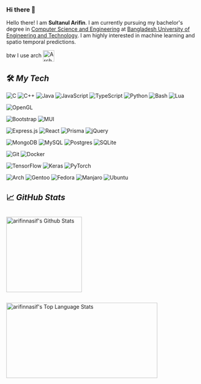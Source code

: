 ### Hi there 👋

Hello there! I am **Sultanul Arifin**. I am currently pursuing my bachelor's degree in [Computer Science and Engineering](https://cse.buet.ac.bd) at [Bangladesh University of Engineering and Technology](https://buet.ac.bd). I am highly interested in machine learning and spatio temporal predictions.

btw I use arch [<img src="https://raw.githubusercontent.com/Raymo111/Raymo111/master/socials/arch.svg" height="30em" align="center" alt="Arch Linux Logo" title="Arch Linux Logo"/>](https://archlinux.org/)


## 🛠️ ***My Tech***

![C](https://img.shields.io/badge/c-%2300599C.svg?style=for-the-badge&logo=c&logoColor=white)
![C++](https://img.shields.io/badge/c++-%2300599C.svg?style=for-the-badge&logo=c%2B%2B&logoColor=white)
![Java](https://img.shields.io/badge/java-%23ED8B00.svg?style=for-the-badge&logo=openjdk&logoColor=white)
![JavaScript](https://img.shields.io/badge/javascript-%23323330.svg?style=for-the-badge&logo=javascript&logoColor=%23F7DF1E)
![TypeScript](https://img.shields.io/badge/typescript-%23007ACC.svg?style=for-the-badge&logo=typescript&logoColor=white)
![Python](https://img.shields.io/badge/python-3670A0?style=for-the-badge&logo=python&logoColor=ffdd54)
![Bash](https://img.shields.io/badge/shell_script-%23121011.svg?style=for-the-badge&logo=gnu-bash&logoColor=white)
![Lua](https://img.shields.io/badge/lua-%232C2D72.svg?style=for-the-badge&logo=lua&logoColor=white)

<!-- ![C++](https://img.shields.io/static/v1?&message=C%2B%2B&color=00599C&logo=C%2B%2B&label=)
![Java](https://img.shields.io/static/v1?&message=Java&color=c93618&logo=Java&label=)
![Python](https://img.shields.io/static/v1?&message=Python&color=0B57A4&logo=python&logoColor=FFE873&label=)
![JavaScript](https://img.shields.io/static/v1?&message=JavaScript&color=323330&logo=JavaScript&logoColor=F0DB4F&label=)
![TypeScript](https://img.shields.io/static/v1?&message=TypeScript&color=FAF9F8&logo=TypeScript&logoColor=3178C6&label=) -->
<!-- ![Go](https://img.shields.io/static/v1?&message=Go&color=092E20&logo=Go&logoColor=FFFFFF&label=) -->

![OpenGL](https://img.shields.io/badge/OpenGL-%23FFFFFF.svg?style=for-the-badge&logo=opengl)

![Bootstrap](https://img.shields.io/badge/bootstrap-%238511FA.svg?style=for-the-badge&logo=bootstrap&logoColor=white)
![MUI](https://img.shields.io/badge/MUI-%230081CB.svg?style=for-the-badge&logo=mui&logoColor=white)

![Express.js](https://img.shields.io/badge/express.js-%23404d59.svg?style=for-the-badge&logo=express&logoColor=%2361DAFB)
![React](https://img.shields.io/badge/react-%2320232a.svg?style=for-the-badge&logo=react&logoColor=%2361DAFB)
![Prisma](https://img.shields.io/badge/Prisma-3982CE?style=for-the-badge&logo=Prisma&logoColor=white)
![jQuery](https://img.shields.io/badge/jquery-%230769AD.svg?style=for-the-badge&logo=jquery&logoColor=white)

<!-- ![TensorFlow](https://img.shields.io/static/v1?&message=TensorFlow&color=FF6F00&logo=TensorFlow&logoColor=FFFFFF&label=)
![Keras](https://img.shields.io/static/v1?&message=Keras&color=D00000&logo=Keras&logoColor=FFFFFF&label=)
![PyTorch](https://img.shields.io/static/v1?&message=PyTorch&color=EE4C2C&logo=PyTorch&logoColor=FFFFFF&label=)
![Django](https://img.shields.io/static/v1?&message=Django&color=092E20&logo=Django&logoColor=FFFFFF&label=) -->



<!-- ![Oracle](https://img.shields.io/static/v1?&message=Oracle&color=F80000&logo=Oracle&logoColor=FFFFFF&label=)
![MongoDB](https://img.shields.io/static/v1?&message=MongoDB&color=589636&logo=MongoDB&logoColor=FFFFFF&label=)
![PostgreSQL](https://img.shields.io/static/v1?&message=PostgreSQL&color=6566ba&logo=PostgreSQL&logoColor=FFFFFF&label=)
![SQLite](https://img.shields.io/static/v1?&message=SQLite&color=0B57A4&logo=SQLite&logoColor=FFFFFF&label=) -->


![MongoDB](https://img.shields.io/badge/MongoDB-%234ea94b.svg?style=for-the-badge&logo=mongodb&logoColor=white)
![MySQL](https://img.shields.io/badge/mysql-%2300f.svg?style=for-the-badge&logo=mysql&logoColor=white)
![Postgres](https://img.shields.io/badge/postgres-%23316192.svg?style=for-the-badge&logo=postgresql&logoColor=white)
![SQLite](https://img.shields.io/badge/sqlite-%2307405e.svg?style=for-the-badge&logo=sqlite&logoColor=white)

![Git](https://img.shields.io/badge/git-%23F05033.svg?style=for-the-badge&logo=git&logoColor=white)
![Docker](https://img.shields.io/badge/docker-%230db7ed.svg?style=for-the-badge&logo=docker&logoColor=white)


![TensorFlow](https://img.shields.io/badge/TensorFlow-%23FF6F00.svg?style=for-the-badge&logo=TensorFlow&logoColor=white)
![Keras](https://img.shields.io/badge/Keras-%23D00000.svg?style=for-the-badge&logo=Keras&logoColor=white)
![PyTorch](https://img.shields.io/badge/PyTorch-%23EE4C2C.svg?style=for-the-badge&logo=PyTorch&logoColor=white)


![Arch](https://img.shields.io/badge/Arch%20Linux-1793D1?logo=arch-linux&logoColor=fff&style=for-the-badge)
![Gentoo](https://img.shields.io/badge/Gentoo-54487A?style=for-the-badge&logo=gentoo&logoColor=white)
![Fedora](https://img.shields.io/badge/Fedora-294172?style=for-the-badge&logo=fedora&logoColor=white)
![Manjaro](https://img.shields.io/badge/Manjaro-35BF5C?style=for-the-badge&logo=Manjaro&logoColor=white)
![Ubuntu](https://img.shields.io/badge/Ubuntu-E95420?style=for-the-badge&logo=ubuntu&logoColor=white)


<!-- ![Ubuntu](https://img.shields.io/static/v1?&message=Ubuntu&color=E95420&logo=Ubuntu&logoColor=FFFFFF&label=)
![Fedora](https://img.shields.io/static/v1?&message=Fedora&color=0B57A4&logo=Fedora&logoColor=FFFFFF&label=)
![ArchLinux](https://img.shields.io/static/v1?&message=ArchLinux&color=1793d1&logo=ArchLinux&logoColor=FFFFFF&label=)
![ManjaroLinux](https://img.shields.io/static/v1?&message=ManjaroLinux&color=34be5b&logo=Manjaro&logoColor=FFFFFF&label=) -->


<!-- Here are some ideas to get you started: -->

<!-- - 🔭 I’m currently working on ... -->
<!-- - 🌱 I’m currently learning ... -->
<!-- - 👯 I’m looking to collaborate on  -->
<!-- - 🤔 I’m looking for help with ... -->
<!-- - 💬 Ask me about ... -->
<!-- - 📫 How to reach me: ... -->
<!-- - 😄 Pronouns: ... -->
<!-- - ⚡ Fun fact: ... -->

## 📈 ***GitHub Stats***

<div>
<p style="float:left">
<a align="left" href="https://github.com/arifinnasif">
<img alt="arifinnasif's Github Stats" height="200px" src="https://github-readme-stats.vercel.app/api?username=arifinnasif&show_icons=true&count_private=true&theme=algolia&hide_border=true" /> </a>
</p>
<p style="float:left">
<a href="https://github.com/arifinnasif">
<img alt="arifinnasif's Top Language Stats" height="200px" width="400px" src="https://github-readme-stats.vercel.app/api/top-langs/?username=arifinnasif&langs_count=8&count_private=true&layout=compact&theme=algolia&hide_border=true&hide=css,scss,html" /> </a>
</p>
</div>

<!-- <div>
<p align="center">
<a href="https://visitcount.itsvg.in">
  <img src="https://visitcount.itsvg.in/api?id=arifinnasif&label=Profile%20Views&color=1&icon=8&pretty=true" />
</a>
</p>
</div> -->
